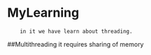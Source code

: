 # MyLearning
        in it we have learn about threading.
##Multithreading
        it requires sharing of memory
  

